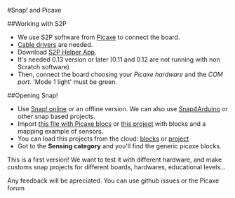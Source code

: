 #Snap! and Picaxe

##Working with S2P

  - We use S2P software from [Picaxe](http://www.picaxe.com/) to connect the board.
  - [Cable drivers](http://www.picaxe.com/Software/Drivers) are needed.
  - Download [S2P Helper App](http://www.picaxe.com/Software/Third-Party/Scratch/).
  - It's needed 0.13 version or later (0.11 and 0.12 are not running with non Scratch software)
  - Then, connect the board choosing your *Picaxe hardware* and the *COM port*. 'Mode 1 light' must be green.

##Opening Snap!

  - Use [Snap! online](http://snap.berkeley.edu/run) or an offline version. We can also use [Snap4Arduino](http://s4a.cat/snap/) or other snap based projects.
  - Import [this file with Picaxe blocs](http://ateneu.xtec.cat/wikiform/serveis/media/snapBlocks_picaxe.xml) or [this project](http://ateneu.xtec.cat/wikiform/serveis/media/snapProject_picaxe.xml) with blocks and a mapping example of sensors.
  - You can load this projects from the cloud: [blocks](http://snap.berkeley.edu/snapsource/snap.html#present:Username=jguille2&ProjectName=snapBlocks_picaxe) or [project](http://snap.berkeley.edu/snapsource/snap.html#present:Username=jguille2&ProjectName=snapProject_picaxe)
  - Got to the **Sensing category** and you'll find the generic picaxe blocks.

This is a first version! We want to test it with different hardware, and make customs snap projects for different boards, hardwares, educational levels...

Any feedback will be apreciated. You can use github issues or the Picaxe forum
